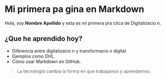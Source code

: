 # Mi primera pa gina en Markdown
Hola, soy **Nombre Apellido** y esta es mi primera pra ctica de Digitalizacio n.
## ¿Que he aprendido hoy?
- Diferencia entre digitalizacio n y transformacio n digital.
- Ejemplos como DHL.
- Cómo usar Markdown en GitHub.
> La tecnología cambia la forma en que trabajamos y aprendemos.
